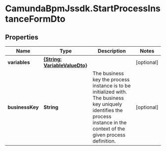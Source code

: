 # CamundaBpmJssdk.StartProcessInstanceFormDto

## Properties

Name | Type | Description | Notes
------------ | ------------- | ------------- | -------------
**variables** | [**{String: VariableValueDto}**](VariableValueDto.md) |  | [optional] 
**businessKey** | **String** | The business key the process instance is to be initialized with. The business key uniquely identifies the process instance in the context of the given process definition. | [optional] 


